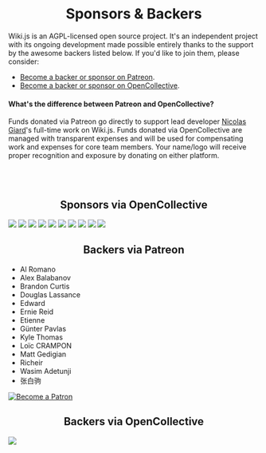 <h1 align="center">Sponsors &amp; Backers</h1>

Wiki.js is an AGPL-licensed open source project. It's an independent project with its ongoing development made possible entirely thanks to the support by the awesome backers listed below. If you'd like to join them, please consider:

- [Become a backer or sponsor on Patreon](https://www.patreon.com/requarks).
- [Become a backer or sponsor on OpenCollective](https://opencollective.com/wikijs).

#### What's the difference between Patreon and OpenCollective?

Funds donated via Patreon go directly to support lead developer [Nicolas Giard](https://github.com/NGPixel)'s full-time work on Wiki.js. Funds donated via OpenCollective are managed with transparent expenses and will be used for compensating work and expenses for core team members. Your name/logo will receive proper recognition and exposure by donating on either platform.

<br><br>

<h2 align="center">Sponsors via OpenCollective</h2>

<a href="https://opencollective.com/wikijs/sponsor/0/website" target="_blank"><img src="https://opencollective.com/wikijs/sponsor/0/avatar.svg"></a>
<a href="https://opencollective.com/wikijs/sponsor/1/website" target="_blank"><img src="https://opencollective.com/wikijs/sponsor/1/avatar.svg"></a>
<a href="https://opencollective.com/wikijs/sponsor/2/website" target="_blank"><img src="https://opencollective.com/wikijs/sponsor/2/avatar.svg"></a>
<a href="https://opencollective.com/wikijs/sponsor/3/website" target="_blank"><img src="https://opencollective.com/wikijs/sponsor/3/avatar.svg"></a>
<a href="https://opencollective.com/wikijs/sponsor/4/website" target="_blank"><img src="https://opencollective.com/wikijs/sponsor/4/avatar.svg"></a>
<a href="https://opencollective.com/wikijs/sponsor/5/website" target="_blank"><img src="https://opencollective.com/wikijs/sponsor/5/avatar.svg"></a>
<a href="https://opencollective.com/wikijs/sponsor/6/website" target="_blank"><img src="https://opencollective.com/wikijs/sponsor/6/avatar.svg"></a>
<a href="https://opencollective.com/wikijs/sponsor/7/website" target="_blank"><img src="https://opencollective.com/wikijs/sponsor/7/avatar.svg"></a>
<a href="https://opencollective.com/wikijs/sponsor/8/website" target="_blank"><img src="https://opencollective.com/wikijs/sponsor/8/avatar.svg"></a>
<a href="https://opencollective.com/wikijs/sponsor/9/website" target="_blank"><img src="https://opencollective.com/wikijs/sponsor/9/avatar.svg"></a>

<h2 align="center">Backers via Patreon</h2>

<!--5 start-->
- Al Romano
- Alex Balabanov
- Brandon Curtis
- Douglas Lassance
- Edward
- Ernie Reid
- Etienne
- Günter Pavlas
- Kyle Thomas
- Loïc CRAMPON
- Matt Gedigian
- Richeir
- Wasim Adetunji
- 张白驹
<!--5 end-->

<a href="https://www.patreon.com/requarks">
  <img src="https://c5.patreon.com/external/logo/become_a_patron_button.png" alt="Become a Patron" />
</a>

<h2 align="center">Backers via OpenCollective</h2>

<a href="https://opencollective.com/wikijs#backers" target="_blank"><img src="https://opencollective.com/wikijs/backers.svg?width=890"></a>
